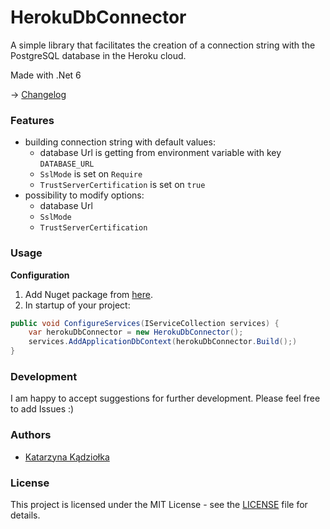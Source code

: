 # HerokuDbConnector

A simple library that facilitates the creation of a connection string with the PostgreSQL database in the Heroku cloud.

Made with .Net 6

-> [Changelog](https://github.com/Katarzyna-Kadziolka/HerokuDbConnector/blob/main/CHANGELOG.md)

### Features
- building connection string with default values:
    - database Url is getting from environment variable with key `DATABASE_URL`
    - `SslMode` is set on `Require`
    - `TrustServerCertification` is set on `true`
- possibility to modify options:
    - database Url
    - `SslMode`
    - `TrustServerCertification`

### Usage
**Configuration**

1. Add Nuget package from [here]().
2. In startup of your project:
```csharp
public void ConfigureServices(IServiceCollection services) {
    var herokuDbConnector = new HerokuDbConnector();
	services.AddApplicationDbContext(herokuDbConnector.Build();)
}
```
### Development
I am happy to accept suggestions for further development. Please feel free to add Issues :)

### Authors
- [Katarzyna Kądziołka](https://github.com/Katarzyna-Kadziolka)

### License
This project is licensed under the MIT License - see the [LICENSE](https://raw.githubusercontent.com/Katarzyna-Kadziolka/HerokuDbConnector/main/LICENSE) file for details.